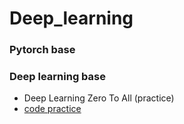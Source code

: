 # Deep_learning

### Pytorch base

### Deep learning base
- Deep Learning Zero To All (practice) 
- [code practice](https://github.com/rbdus0715/Deep_learning/tree/main/torch-deep-learning)
